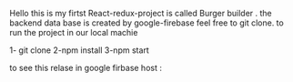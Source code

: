 ﻿Hello
this is my firtst React-redux-project is called Burger builder .
the backend data base is created by google-firebase
feel free to git clone.
to run the project in our local machie
 
1- git clone
2-npm install
3-npm start



to see this relase in google firbase host :   